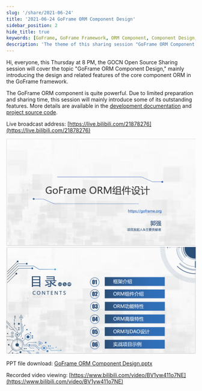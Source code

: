 ```yaml
---
slug: '/share/2021-06-24'
title: '2021-06-24 GoFrame ORM Component Design'
sidebar_position: 2
hide_title: true
keywords: [GoFrame, GoFrame Framework, ORM Component, Component Design, GOCN Open Source Sharing, Core Features, Development Documentation, Live Broadcast, Project Source Code, PPT Download]
description: 'The theme of this sharing session "GoFrame ORM Component Design" mainly introduces the design and related features of the core component ORM in the GoFrame framework. Through this sharing, you will understand the functions and outstanding features of the GoFrame ORM component. For more details, please refer to the development documentation and project source code. This event also includes related PPT file downloads and recorded video viewing.'
---
```


Hi, everyone, this Thursday at 8 PM, the GOCN Open Source Sharing session will cover the topic "GoFrame ORM Component Design," mainly introducing the design and related features of the core component ORM in the GoFrame framework.

The GoFrame ORM component is quite powerful. Due to limited preparation and sharing time, this session will mainly introduce some of its outstanding features. More details are available in the [development documentation](https://wiki.goframe.org/pages/viewpage.action?pageId=1114686) and [project source code](https://github.com/gogf/gf/v2/tree/master/database/gdb).

Live broadcast address: [https://live.bilibili.com/21878276](https://live.bilibili.com/21878276)

![](/markdown/2a110b53cb90f2b0ea1af07ed17c4925.png)![](/markdown/823bc3dcb047efeda12e132de48456e4.png)

PPT file download: [GoFrame ORM Component Design.pptx](https://wiki.goframe.org/download/attachments/7302551/GoFrame%20ORM%E7%BB%84%E4%BB%B6%E8%AE%BE%E8%AE%A1.pptx?version=1&modificationDate=1624540592693&api=v2)

Recorded video viewing: [https://www.bilibili.com/video/BV1yw411o7NE](https://www.bilibili.com/video/BV1yw411o7NE)